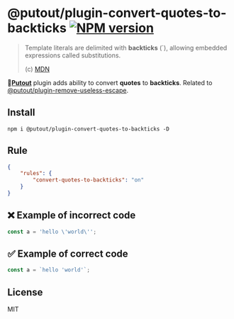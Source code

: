 # @putout/plugin-convert-quotes-to-backticks [![NPM version][NPMIMGURL]][NPMURL]

[NPMIMGURL]: https://img.shields.io/npm/v/@putout/plugin-convert-quotes-to-backticks.svg?style=flat&longCache=true
[NPMURL]: https://npmjs.org/package/@putout/plugin-convert-quotes-to-backticks "npm"

> Template literals are delimited with **backticks** (`), allowing embedded expressions called substitutions.
>
> (c) [MDN](https://developer.mozilla.org/en-US/docs/Web/JavaScript/Reference/Template_literals)

🐊[**Putout**](https://github.com/coderaiser/putout) plugin adds ability to convert **quotes** to **backticks**. Related to [@putout/plugin-remove-useless-escape](https://github.com/coderaiser/putout/tree/master/packages/plugin-remove-useless-escape#readme).

## Install

```
npm i @putout/plugin-convert-quotes-to-backticks -D
```

## Rule

```json
{
    "rules": {
        "convert-quotes-to-backticks": "on"
    }
}
```

## ❌ Example of incorrect code

```js
const a = 'hello \'world\'';
```

## ✅ Example of correct code

```js
const a = `hello 'world'`;
```

## License

MIT
